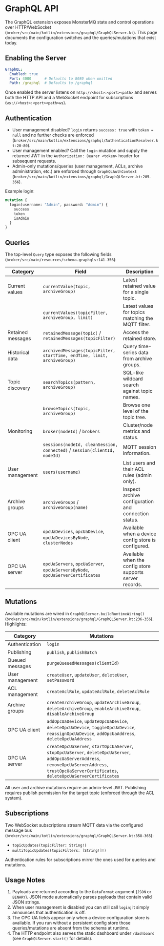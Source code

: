 # GraphQL API

The GraphQL extension exposes MonsterMQ state and control operations over HTTP/WebSocket (`broker/src/main/kotlin/extensions/graphql/GraphQLServer.kt`). This page documents the configuration switches and the queries/mutations that exist today.

## Enabling the Server

```yaml
GraphQL:
  Enabled: true
  Port: 4000      # Defaults to 8080 when omitted
  Path: /graphql  # Defaults to /graphql
```

Once enabled the server listens on `http://<host>:<port><path>` and serves both the HTTP API and a WebSocket endpoint for subscriptions (`ws://<host>:<port><path>ws`).

## Authentication

- User management disabled? `login` returns `success: true` with `token = null` and no further checks are enforced (`broker/src/main/kotlin/extensions/graphql/AuthenticationResolver.kt:20-80`).
- User management enabled? Call the `login` mutation and supply the returned JWT in the `Authorization: Bearer <token>` header for subsequent requests.
- Admin-only mutations/queries (user management, ACLs, archive administration, etc.) are enforced through `GraphQLAuthContext` (`broker/src/main/kotlin/extensions/graphql/GraphQLServer.kt:205-356`).

Example login:

```graphql
mutation {
  login(username: "Admin", password: "Admin") {
    success
    token
    isAdmin
  }
}
```

## Queries

The top-level `Query` type exposes the following fields (`broker/src/main/resources/schema.graphqls:141-356`):

| Category | Field | Description |
|----------|-------|-------------|
| Current values | `currentValue(topic, archiveGroup)` | Latest retained value for a single topic. |
| | `currentValues(topicFilter, archiveGroup, limit)` | Latest values for topics matching the MQTT filter. |
| Retained messages | `retainedMessage(topic)` / `retainedMessages(topicFilter)` | Access the retained store. |
| Historical data | `archivedMessages(topicFilter, startTime, endTime, limit, archiveGroup)` | Query time-series data from archive groups. |
| Topic discovery | `searchTopics(pattern, archiveGroup)` | SQL-like wildcard search against topic names. |
| | `browseTopics(topic, archiveGroup)` | Browse one level of the topic tree. |
| Monitoring | `broker(nodeId)` / `brokers` | Cluster/node metrics and status. |
| | `sessions(nodeId, cleanSession, connected)` / `session(clientId, nodeId)` | MQTT session information. |
| User management | `users(username)` | List users and their ACL rules (admin only). |
| Archive groups | `archiveGroups` / `archiveGroup(name)` | Inspect archive configuration and connection status. |
| OPC UA client | `opcUaDevices`, `opcUaDevice`, `opcUaDevicesByNode`, `clusterNodes` | Available when a device config store is configured. |
| OPC UA server | `opcUaServers`, `opcUaServer`, `opcUaServersByNode`, `opcUaServerCertificates` | Available when the config store supports server records. |

## Mutations

Available mutations are wired in `GraphQLServer.buildRuntimeWiring()` (`broker/src/main/kotlin/extensions/graphql/GraphQLServer.kt:236-356`). Highlights:

| Category | Mutations |
|----------|-----------|
| Authentication | `login` |
| Publishing | `publish`, `publishBatch` |
| Queued messages | `purgeQueuedMessages(clientId)` |
| User management | `createUser`, `updateUser`, `deleteUser`, `setPassword` |
| ACL management | `createAclRule`, `updateAclRule`, `deleteAclRule` |
| Archive groups | `createArchiveGroup`, `updateArchiveGroup`, `deleteArchiveGroup`, `enableArchiveGroup`, `disableArchiveGroup` |
| OPC UA client | `addOpcUaDevice`, `updateOpcUaDevice`, `deleteOpcUaDevice`, `toggleOpcUaDevice`, `reassignOpcUaDevice`, `addOpcUaAddress`, `deleteOpcUaAddress` |
| OPC UA server | `createOpcUaServer`, `startOpcUaServer`, `stopOpcUaServer`, `deleteOpcUaServer`, `addOpcUaServerAddress`, `removeOpcUaServerAddress`, `trustOpcUaServerCertificates`, `deleteOpcUaServerCertificates` |

All user and archive mutations require an admin-level JWT. Publishing requires publish permission for the target topic (enforced through the ACL system).

## Subscriptions

Two WebSocket subscriptions stream MQTT data via the configured message bus (`broker/src/main/kotlin/extensions/graphql/GraphQLServer.kt:358-365`):

- `topicUpdates(topicFilter: String!)`
- `multiTopicUpdates(topicFilters: [String!]!)`

Authentication rules for subscriptions mirror the ones used for queries and mutations.

## Usage Notes

1. Payloads are returned according to the `DataFormat` argument (`JSON` or `BINARY`). JSON mode automatically parses payloads that contain valid JSON strings.
2. When user management is disabled you can still call `login`; it simply announces that authentication is off.
3. The OPC UA fields appear only when a device configuration store is available. If you run without a persistent config store those queries/mutations are absent from the schema at runtime.
4. The HTTP endpoint also serves the static dashboard under `/dashboard` (see `GraphQLServer.start()` for details).
